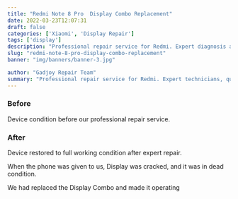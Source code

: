 ```yaml
---
title: "Redmi Note 8 Pro  Display Combo Replacement"
date: 2022-03-23T12:07:31
draft: false
categories: ['Xiaomi', 'Display Repair']
tags: ['display']
description: "Professional repair service for Redmi. Expert diagnosis and quality repairs in Bangalore."
slug: "redmi-note-8-pro-display-combo-replacement"
banner: "img/banners/banner-3.jpg"

author: "Gadjoy Repair Team"
summary: "Professional repair service for Redmi. Expert technicians, quality parts, warranty included."
---
```


### Before

Device condition before our professional repair service.

### After

Device restored to full working condition after expert repair.

When the phone was given to us, Display was cracked, and it was in dead condition.

We had replaced the Display Combo and made it operating